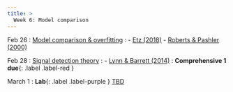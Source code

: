 ```yaml
---
title: >
  Week 6: Model comparison 
---
```


Feb 26
: [Model comparison & overfitting](https://socialinteractionlab.github.io/psych710-notes/model-comparison.html)
  : - [Etz (2018)](https://socialinteractionlab.github.io/psych710/assets/readings/etz-2018.pdf)
    - [Roberts & Pashler (2000)](http://laplab.ucsd.edu/articles/Roberts_Pashler2000.pdf)

Feb 28
: [Signal detection theory](https://bookdown.org/danbarch/psy_207_advanced_stats_I/signal-detection-theory.html)
  : - [Lynn & Barrett (2014)](https://www.affective-science.org/pubs/2014/lynn-barrett-2014.pdf)
: **Comprehensive 1 due**{: .label .label-red }

March 1
: **Lab**{: .label .label-purple } [TBD](#)
